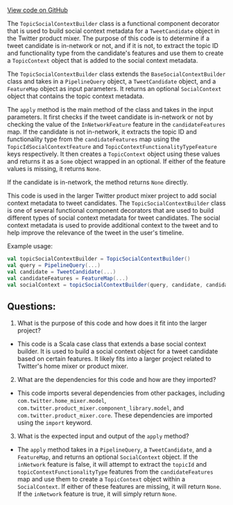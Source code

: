 [View code on GitHub](https://github.com/misbahsy/the-algorithm/home-mixer/server/src/main/scala/com/twitter/home_mixer/functional_component/decorator/TopicSocialContextBuilder.scala)

The `TopicSocialContextBuilder` class is a functional component decorator that is used to build social context metadata for a `TweetCandidate` object in the Twitter product mixer. The purpose of this code is to determine if a tweet candidate is in-network or not, and if it is not, to extract the topic ID and functionality type from the candidate's features and use them to create a `TopicContext` object that is added to the social context metadata.

The `TopicSocialContextBuilder` class extends the `BaseSocialContextBuilder` class and takes in a `PipelineQuery` object, a `TweetCandidate` object, and a `FeatureMap` object as input parameters. It returns an optional `SocialContext` object that contains the topic context metadata.

The `apply` method is the main method of the class and takes in the input parameters. It first checks if the tweet candidate is in-network or not by checking the value of the `InNetworkFeature` feature in the `candidateFeatures` map. If the candidate is not in-network, it extracts the topic ID and functionality type from the `candidateFeatures` map using the `TopicIdSocialContextFeature` and `TopicContextFunctionalityTypeFeature` keys respectively. It then creates a `TopicContext` object using these values and returns it as a `Some` object wrapped in an optional. If either of the feature values is missing, it returns `None`.

If the candidate is in-network, the method returns `None` directly.

This code is used in the larger Twitter product mixer project to add social context metadata to tweet candidates. The `TopicSocialContextBuilder` class is one of several functional component decorators that are used to build different types of social context metadata for tweet candidates. The social context metadata is used to provide additional context to the tweet and to help improve the relevance of the tweet in the user's timeline. 

Example usage:

```scala
val topicSocialContextBuilder = TopicSocialContextBuilder()
val query = PipelineQuery(...)
val candidate = TweetCandidate(...)
val candidateFeatures = FeatureMap(...)
val socialContext = topicSocialContextBuilder(query, candidate, candidateFeatures)
```
## Questions: 
 1. What is the purpose of this code and how does it fit into the larger project?
- This code is a Scala case class that extends a base social context builder. It is used to build a social context object for a tweet candidate based on certain features. It likely fits into a larger project related to Twitter's home mixer or product mixer.

2. What are the dependencies for this code and how are they imported?
- This code imports several dependencies from other packages, including `com.twitter.home_mixer.model`, `com.twitter.product_mixer.component_library.model`, and `com.twitter.product_mixer.core`. These dependencies are imported using the `import` keyword.

3. What is the expected input and output of the `apply` method?
- The `apply` method takes in a `PipelineQuery`, a `TweetCandidate`, and a `FeatureMap`, and returns an optional `SocialContext` object. If the `inNetwork` feature is false, it will attempt to extract the `topicId` and `topicContextFunctionalityType` features from the `candidateFeatures` map and use them to create a `TopicContext` object within a `SocialContext`. If either of these features are missing, it will return `None`. If the `inNetwork` feature is true, it will simply return `None`.